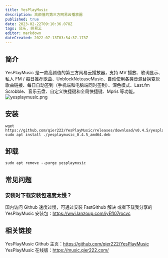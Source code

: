 ```yaml
---
title: YesPlayMusic
description: 高颜值的第三方网易云播放器
published: true
date: 2023-02-22T09:10:36.078Z
tags: 音乐, 网易云
editor: markdown
dateCreated: 2022-07-13T03:54:37.173Z
---
```


## 简介
YesPlayMusic 是一款高颜值的第三方网易云播放器，支持 MV 播放、歌词显示、私人 FM / 每日推荐歌曲、UnblockNeteaseMusic、自动使用各类音源替换变灰歌曲链接、每日自动签到（手机端和电脑端同时签到）、深色模式、Last.fm Scrobble、音乐云盘、自定义快捷键和全局快捷键、Mpris 等功能。
![yesplaymusic.png](/yesplaymusic.png)

## 安装
```
wget https://github.com/qier222/YesPlayMusic/releases/download/v0.4.5/yesplaymusic_0.4.5_amd64.deb
sudo apt install ./yesplaymusic_0.4.5_amd64.deb
```

## 卸载
```
sudo apt remove --purge yesplaymusic
```

## 常见问题
### 安装时下载安装包速度太慢？
国内访问 Github 速度过慢，可通过安装 FastGithub 解决
或者下载我分享的 YesPlayMusic 安装包：https://wwi.lanzoup.com/iyEfI07rocvc

## 相关链接
YesPlayMusic Github 主页：https://github.com/qier222/YesPlayMusic
YesPlayMusic 在线版：https://music.qier222.com/